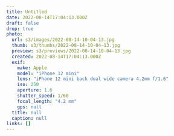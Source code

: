 ```yaml
---
title: Untitled
date: 2022-08-14T17:04:13.000Z
draft: false
drop: true
photo:
  url: s3/images/2022-08-14-10-04-13.jpg
  thumb: s3/thumbs/2022-08-14-10-04-13.jpg
  preview: s3/previews/2022-08-14-10-04-13.jpg
  created: 2022-08-14T17:04:13.000Z
  exif:
    make: Apple
    model: "iPhone 12 mini"
    lens: "iPhone 12 mini back dual wide camera 4.2mm f/1.6"
    iso: 250
    aperture: 1.6
    shutter_speed: 1/60
    focal_length: "4.2 mm"
    gps: null
  title: null
  caption: null
links: []
---
```

